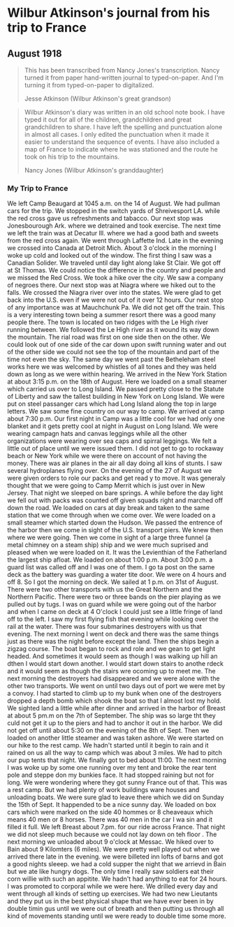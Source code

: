 # Wilbur Atkinson's journal from his trip to France

## August 1918

> This has been transcribed from Nancy Jones's
> transcription.  Nancy turned it from paper hand-written journal to
> typed-on-paper.  And I'm turning it from typed-on-paper to digitalized.
>
> Jesse Atkinson (Wilbur Atkinson's great grandson)

> Wilbur Atkinson's diary was written in an old school note book.  I have typed
> it out for all of the children, grandchildren and great grandchildren to share.
> I have left the spelling and punctuation alone in almost all cases.  I only
> edited the punctuation when it made it easier to understand the sequence of
> events.  I have also included a map of France to indicate where he was stationed
> and the route he took on his trip to the mountains.
>
> Nancy Jones (Wilbur Atkinson's granddaughter)

### My Trip to France

We left Camp Beaugard at 1045 a.m. on the 14 of August.  We had pullman cars for
the trip.  We stopped in the switch yards of Shreivesport LA. while the red
cross gave us refreshments and tabacco.  Our next stop was Jonesbourough Ark.
where we detrained and took exercise.  The next time we left the train was at
Decatur Ill. where we had a good bath and sweets from the red cross again.  We
went through Laffette Ind.  Late in the evening we crossed into Canada at
Detroit Mich.  About 3 o'clock in the morning I woke up cold and looked out of
the window.  The first thing I saw was a Canadian Solider.  We traveled until
day light along lake St Clair.  We got off at St Thomas.  We could notice the
difference in the country and people and we missed the Red Cross.  We took a
hike over the city.  We saw a company of negroes there.  Our next stop was at
Niagra where we hiked out to the falls. We crossed the Niagra river over into
the states.  We were glad to get back into the U.S. even if we were not out of
it over 12 hours.  Our next stop of any importance was at Mauchchunk Pa.  We did
not get off the train.  This is a very interesting town being a summer resort
there was a good many people there.  The town is located on two ridges with the
Le High river running between.  We followed the Le High river as it wound its
way down the mountain.  The rial road was first on one side then on the other.
We could look out of one side of the car down upon swift running water and out
of the other side we could not see the top of the mountain and part of the time
not even the sky.  The same day we went past the Betheleham steel works here we
was welcomed by whistles of all tones and they was held down as long as we were
within hearing.  We arrived in the New York Station at about 3:15 p.m. on the
18th of August.  Here we loaded on a small steamer which carried us over to Long
Island.  We passed pretty close to the Statute of Liberty and saw the tallest
building in New York on Long Island.  We were put on steel passanger cars which
had Long Island along the top in large letters.  We saw some fine country on our
way to camp.  We arrived at camp about 7:30 p.m.  Our first night in Camp was a
little cool for we had only one blanket and it gets pretty cool at night in
August on Long Island.
We were wearing campagn hats and canvas leggings while all the other
organizations were wearing over sea caps and spirral leggings.  We felt a little
out of place until we were issued them.  I did not get to go to rockaway beach
or New York while we were there on account of not having the money.  There was
air planes in the air all day doing all kins of stunts.  I saw several
hydroplanes flying over.  On the evening of the 27 of August we were given
orders to role our packs and get read y to move.  It was generaly thought that
we were going to Camp Merrit which is just over in New Jersey.  That night we
sleeped on bare springs.  A while before the day light we fell out with packs
was counted off given squads right and marched off down the road.  We loaded on
cars at day break and taken to the same station that we come through when we
come over.  We were loaded on a small steamer which started down the Hudson.  We
passed the entrence of the harbor then we come in sight of the U.S. transport
piers.  We knew then where we were going.  Then we come in sight of a large
three funnel (a metal chimney on a steam ship) ship and we were much suprised
and pleased when we were loaded on it.  It was the Levienthian of the Fatherland
the largest ship afloat.  We loaded on about 1:00 p.m.  About 3:00 p.m. a guard
list was called off and I was one of them.  I go ta post on the same deck as the
battery was guarding a water tite door.  We were on 4 hours and off 8.  So I got
the morning on deck.  We sailed at 1 p.m. on 31st of August.  There were two
other transports with us the Great Northern and the Northern Pacific.  There
were two or three bands on the pier playing as we pulled out by tugs.  I was on
guard while we were going out of the harbor and when I came on deck at 4 O'clock
I could just see a little fringe of land off to the left.  I saw my first flying
fish that evening while looking over the rail at the water.  There was four
submarines destroyers with us that evening.  The next morning I went on deck and
there was the same things just as there was the night before except the land.
Then the ships begin a zigzag course.  The boat began to rock and role and we
gean to get light headed.  And sometimes it would seem as though I was walking
up hill an dthen I would start down another.  I would start down stairs to
anothe rdeck and it would seem as though the stairs wre ocoming up to meet me.
The next morning the destroyers had disappeared and we were alone with the other
two transports.  We went on until two days out of port we were met by a convoy.
I had started to climb up to my bunk when one of the destroyers dropped a depth
bomb which shook the boat so that I almost lost my hold.  We sighted land a
little while after dinner and arrived in the harbor of Breast at about 5 pm.m on
the 7th of September.
The ship was so large tht they culd not get it up to the piers and had to anchor
it out in the harbor.  We did not get off until about 5:30 on the evening of the
8th of Sept.  Then we loaded on another little steamer and was taken ashore.  We
were started on our hike to the rest camp.  We hadn't started until it begin to
rain and it rained on us all the way to camp which was about 3 miles.  We had to
pitch our pup tents that night.  We finally got to bed about 11:00.  The next
morning I was woke up by some one running over my tent and broke the rear tent
pole and steppe don my bunkies face.  It had stopped raining but not for long.
We were wondering where they got sunny France out of that.  This was a rest
camp.  But we had plenty of work buildings ware houses and unloading boats.  We
were sure glad to leave there which we did on Sunday the 15th of Sept.  It
happended to be a nice sunny day.  We loaded on box cars which were marked on
the side 40 hommes or 8 cheaveaux which means 40 men or 8 horses.  There was 40
men in the car I wa sin and it filled it full.  We left Breast about 7.pm. for
our ride across France.  That night we did not sleep much because we could not
lay down on teh floor .  The next morning we unloaded about 9 o'clock at Messac.
We hiked over to Bain about 9 Kilomters (6 miles).  We were pretty well played
out when we arrived there late in the evening.  we were billeted inn lofts of
barns and got a good nights sleeep.  we had a cold supper the night that we
arrievd in Bain but we ate like hungry dogs.  The only time I really saw
soldiers eat their corn willie with such an appitite.  We hadn't had anything to
eat for 24 hours.  I was promoted to corporal while we were here.  We drilled
every day and went through all kinds of setting up exercises.  We had two new
Lieutants and they put us in the best physical shape that we have ever been in
by double timin gus until we were out of breath and then putting us through all
kind of movements standing until we were ready to double time some more.
